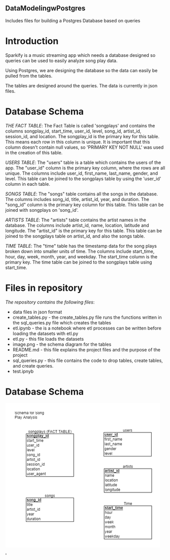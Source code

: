 ## DataModelingwPostgres
Includes files for building a Postgres Database based on queries
# Introduction

Sparkify is a music streaming app which needs a database designed so queries can be used to easily analyze song play data.

Using Postgres, we are designing the database so the data can easily be pulled from the tables.

The tables are designed around the queries.  The data is currently in json files.


# Database Schema

*THE FACT TABLE*: The Fact Table is called 'songplays' and contains the columns songplay_id, start_time, user_id, level, song_id, artist_id, session_id, and location.  The songplay_id is the primary key for this table.  This means each row in this column is unique.  It is important that this column doesn't contain null values, so 'PRIMARY KEY NOT NULL' was used in the creation of this table.

*USERS TABLE*:  The "users" table is a table which contains the users of the app.  The "user_id" column is the primary key column, where the rows are all unique. The columns include user_id, first_name, last_name, gender, and level.  This table can be joined to the songplays table by using the 'user_id' column in each table.

*SONGS TABLE*: The "songs" table contains all the songs in the database.  The columns includes song_id, title, artist_id, year, and duration.  The "song_id" column is the primary key column for this table.  This table can be joined with songplays on 'song_id'.

*ARTISTS TABLE*: The "artists" table contains the artist names in the database.  The columns include artist_id, name, location, latitude and longitude.  The "artist_id" is the primary key for this table.  This table can be joined to the songplays table on artist_id, and also the songs table.

*TIME TABLE*: The "time" table has the timestamp data for the song plays broken down into smaller units of time.  The columns include start_time, hour, day, week, month, year, and weekday.  The start_time column is the primary key. The time table can be joined to the songplays table using start_time.



# Files in repository

*The repository contains the following files*:

* data files in json format
* create_tables.py - the create_tables.py file runs the functions written in the sql_queries.py file which creates the tables
* etl.ipynb - the is a notebook where etl processes can be written before loading the datasets with etl.py
* etl.py - this file loads the datasets
* image.png - the schema diagram for the tables
* README.md - this file explains the project files and the purpose of the project
* sql_queries.py - this file contains the code to drop tables, create tables, and create queries.
* test.ipnyb

# Database Schema


![image](image.png)



'




